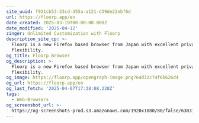 ```yaml
---
site_uuid: f921cb53-23cd-455a-a121-d39de22ebf6d
url: https://floorp.app/en
date_created: 2025-03-19T00:00:00.000Z
date_modified: '2025-04-12'
zinger: Unlimited Customization with Floorp
description_site_cp: >-
  Floorp is a new Firefox based browser from Japan with excellent privacy &
  flexibility.
og_title: Floorp Browser
og_description: >-
  Floorp is a new Firefox based browser from Japan with excellent privacy &
  flexibility.
og_image: https://floorp.app/opengraph-image.png?64d32c74f6b626d4
og_url: https://floorp.app/en
og_last_fetch: '2025-04-07T17:38:08.228Z'
tags:
  - Web-Browsers
og_screenshot_url: >-
  https://og-screenshots-prod.s3.amazonaws.com/1920x1080/80/false/638316236b95ccb3722046c96400711514e55375777d47ac0d4b55eb8941da86.jpeg
---
```





































